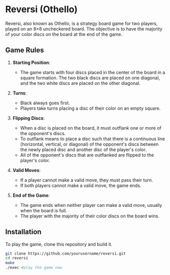# Reversi (Othello)

Reversi, also known as Othello, is a strategy board game for two players, played on an 8×8 uncheckered board. The objective is to have the majority of your color discs on the board at the end of the game.

## Game Rules

1. **Starting Position**:
   - The game starts with four discs placed in the center of the board in a square formation. The two black discs are placed on one diagonal, and the two white discs are placed on the other diagonal.

2. **Turns**:
   - Black always goes first.
   - Players take turns placing a disc of their color on an empty square.

3. **Flipping Discs**:
   - When a disc is placed on the board, it must outflank one or more of the opponent's discs.
   - To outflank means to place a disc such that there is a continuous line (horizontal, vertical, or diagonal) of the opponent's discs between the newly placed disc and another disc of the player's color.
   - All of the opponent's discs that are outflanked are flipped to the player's color.

4. **Valid Moves**:
   - If a player cannot make a valid move, they must pass their turn.
   - If both players cannot make a valid move, the game ends.

5. **End of the Game**:
   - The game ends when neither player can make a valid move, usually when the board is full.
   - The player with the majority of their color discs on the board wins.

## Installation

To play the game, clone this repository and build it.

```sh
git clone https://github.com/yourusername/reversi.git
cd reversi
make
./exec #play the game now
